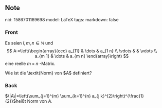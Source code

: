 ## Note
nid: 1586701189698
model: LaTeX
tags: 
markdown: false

### Front
Es seien $l, m, n \in \mathbb{N}$ und
$$
A:=\left(\begin{array}{ccc}
a_{11} & \dots & a_{1 n} \\
\vdots & & \vdots \\
a_{m 1} & \dots & a_{m n}
\end{array}\right)
$$
eine reelle $m \times n$ -Matrix.<div>
</div><div>Wie ist die \textit{Norm} von $A$ definiert?</div>

### Back
$\|A\|=\left(\sum_{j=1}^{m} \sum_{k=1}^{n} a_{j k}^{2}\right)^{\frac{1}{2}}$heißt Norm von $A$.

